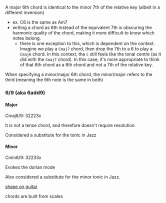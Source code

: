 
A major 6th chord is identical to the minor 7th of the relative key (albeit in a different inversion)
- ex. C6 is the same as Am7
- writing a chord as 6th instead of the equivalent 7th is obscuring the harmonic quality of the chord, making it more difficult to know which notes belong.
  - there is one exception to this, which is dependent on the context. Imagine we play a `Cmaj7` chord, then drop the 7th to a 6 to play a `Cmaj6` chord. In this context, the `C` still feels like the tonal centre (as it did with the `Cmaj7` chord). In this case, it's more appropriate to think of that 6th chord as a 6th chord and not a 7th of the relative key.

When specifying a minor/major 6th chord, the minor/major refers to the third (meaning the 6th note is the same in both)


### 6/9 (aka 6add9)
#### Major
Cmaj6/9: 32223x

It is not a tense chord, and therefore doesn't require resolution.

Considered a substitute for the tonic in Jazz

#### Minor
Cmin6/9: 32233x

Evokes the dorian mode

Also considered a substitute for the minor tonic in Jazz.

[shape on guitar](https://www.jazz-guitar-licks.com/pages/chords/6-9-guitar-chords-diagrams-and-voicings.html)

chords are built from scales